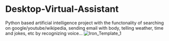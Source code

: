 # Desktop-Virtual-Assistant
Python based artificial intelligence project with the functonality of searching on google/youtube/wikipedia, sending email with body, telling weather, time and jokes, etc by recognizing voice...
![Iron_Template_1](https://user-images.githubusercontent.com/79154960/182353683-71f8b0c7-a1c4-48a2-be83-cf46a7a5f9c0.gif)
